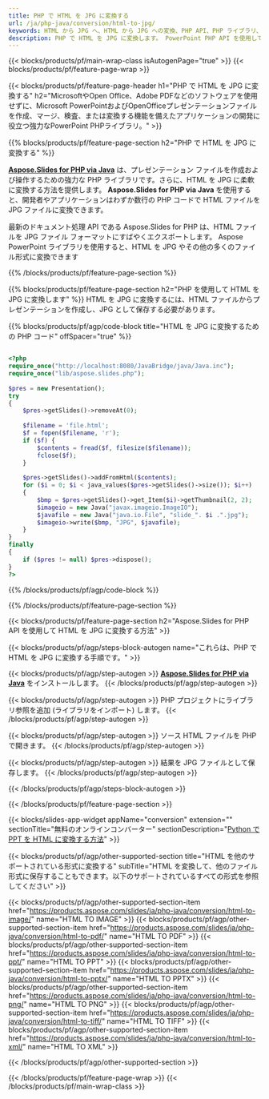 ```yaml
---
title: PHP で HTML を JPG に変換する
url: /ja/php-java/conversion/html-to-jpg/
keywords: HTML から JPG へ、HTML から JPG への変換、PHP API、PHP ライブラリ、HTML、JPG
description: PHP で HTML を JPG に変換します。 PowerPoint PHP API を使用して HTML ファイルを JPG に変換します
---
```


{{< blocks/products/pf/main-wrap-class isAutogenPage="true" >}}
{{< blocks/products/pf/feature-page-wrap >}}

{{< blocks/products/pf/feature-page-header h1="PHP で HTML を JPG に変換する" h2="MicrosoftやOpen Office、Adobe PDFなどのソフトウェアを使用せずに、Microsoft PowerPointおよびOpenOfficeプレゼンテーションファイルを作成、マージ、検査、または変換する機能を備えたアプリケーションの開発に役立つ強力なPowerPoint PHPライブラリ。" >}}

{{% blocks/products/pf/feature-page-section h2="PHP で HTML を JPG に変換する" %}}

[**Aspose.Slides for PHP via Java**](https://products.aspose.com/slides/ja/php-java/) は、プレゼンテーション ファイルを作成および操作するための強力な PHP ライブラリです。さらに、HTML を JPG に柔軟に変換する方法を提供します。 **Aspose.Slides for PHP via Java** を使用すると、開発者やアプリケーションはわずか数行の PHP コードで HTML ファイルを JPG ファイルに変換できます。

最新のドキュメント処理 API である Aspose.Slides for PHP は、HTML ファイルを JPG ファイル フォーマットにすばやくエクスポートします。 Aspose PowerPoint ライブラリを使用すると、HTML を JPG やその他の多くのファイル形式に変換できます

{{% /blocks/products/pf/feature-page-section %}}

{{% blocks/products/pf/feature-page-section  h2="PHP を使用して HTML を JPG に変換します" %}}
HTML を JPG に変換するには、HTML ファイルからプレゼンテーションを作成し、JPG として保存する必要があります。

{{% blocks/products/pf/agp/code-block title="HTML を JPG に変換するための PHP コード" offSpacer="true" %}}

```php

<?php
require_once("http://localhost:8080/JavaBridge/java/Java.inc");
require_once("lib/aspose.slides.php");
        
$pres = new Presentation();
try
{
    $pres->getSlides()->removeAt(0);
    
    $filename = 'file.html';
    $f = fopen($filename, 'r');
    if ($f) {
        $contents = fread($f, filesize($filename));
        fclose($f);
    }
    
    $pres->getSlides()->addFromHtml($contents);        
    for ($i = 0; $i < java_values($pres->getSlides()->size()); $i++)
    {
        $bmp = $pres->getSlides()->get_Item($i)->getThumbnail(2, 2);
        $imageio = new Java("javax.imageio.ImageIO");
        $javafile = new Java("java.io.File", "slide_". $i .".jpg");
        $imageio->write($bmp, "JPG", $javafile);
    }        
}
finally
{
    if ($pres != null) $pres->dispose();
}
?>
```


{{% /blocks/products/pf/agp/code-block %}}

{{% /blocks/products/pf/feature-page-section %}}

{{< blocks/products/pf/feature-page-section  h2="Aspose.Slides for PHP API を使用して HTML を JPG に変換する方法" >}}

{{< blocks/products/pf/agp/steps-block-autogen name="これらは、PHP で HTML を JPG に変換する手順です。" >}}

{{< blocks/products/pf/agp/step-autogen >}}
[**Aspose.Slides for PHP via Java**](https://products.aspose.com/slides/ja/php-java/) をインストールします。
{{< /blocks/products/pf/agp/step-autogen >}}

{{< blocks/products/pf/agp/step-autogen >}}
PHP プロジェクトにライブラリ参照を追加 (ライブラリをインポート) します。
{{< /blocks/products/pf/agp/step-autogen >}}

{{< blocks/products/pf/agp/step-autogen >}}
ソース HTML ファイルを PHP で開きます。
{{< /blocks/products/pf/agp/step-autogen >}}

{{< blocks/products/pf/agp/step-autogen >}}
結果を JPG ファイルとして保存します。
{{< /blocks/products/pf/agp/step-autogen >}}

{{< /blocks/products/pf/agp/steps-block-autogen >}}

{{< /blocks/products/pf/feature-page-section >}}

{{< blocks/slides-app-widget  appName="conversion" extension="" sectionTitle="無料のオンラインコンバーター" sectionDescription="[Python で PPT を HTML に変換する方法](https://products.aspose.com/slides/ja/python-net/conversion/ppt-to-html/)" >}}

{{< blocks/products/pf/agp/other-supported-section title="HTML を他のサポートされている形式に変換する" subTitle="HTML を変換して、他のファイル形式に保存することもできます。以下のサポートされているすべての形式を参照してください" >}}

{{< blocks/products/pf/agp/other-supported-section-item href="https://products.aspose.com/slides/ja/php-java/conversion/html-to-image/" name="HTML TO IMAGE" >}}
{{< blocks/products/pf/agp/other-supported-section-item href="https://products.aspose.com/slides/ja/php-java/conversion/html-to-pdf/" name="HTML TO PDF" >}}
{{< blocks/products/pf/agp/other-supported-section-item href="https://products.aspose.com/slides/ja/php-java/conversion/html-to-ppt/" name="HTML TO PPT" >}}
{{< blocks/products/pf/agp/other-supported-section-item href="https://products.aspose.com/slides/ja/php-java/conversion/html-to-pptx/" name="HTML TO PPTX" >}}
{{< blocks/products/pf/agp/other-supported-section-item href="https://products.aspose.com/slides/ja/php-java/conversion/html-to-png/" name="HTML TO PNG" >}}
{{< blocks/products/pf/agp/other-supported-section-item href="https://products.aspose.com/slides/ja/php-java/conversion/html-to-tiff/" name="HTML TO TIFF" >}}
{{< blocks/products/pf/agp/other-supported-section-item href="https://products.aspose.com/slides/ja/php-java/conversion/html-to-xml/" name="HTML TO XML" >}}


{{< /blocks/products/pf/agp/other-supported-section >}}

{{< /blocks/products/pf/feature-page-wrap >}}
{{< /blocks/products/pf/main-wrap-class >}}